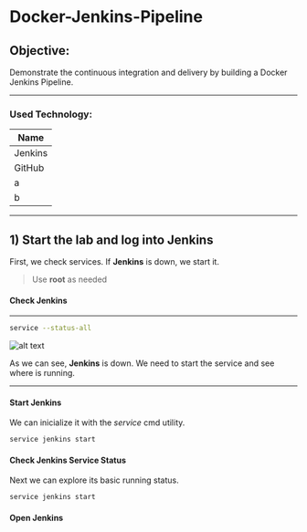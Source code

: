 # Docker-Jenkins-Pipeline

## Objective:
Demonstrate the continuous integration and delivery by building a Docker Jenkins Pipeline.

---
### Used Technology:
| **Name** |
| ----------- |
| Jenkins |
| GitHub |
|   a  |
|  b  |
---

## 1) Start the lab and log into Jenkins

First, we check services. If **Jenkins** is down, we start it. 

> Use **root** as needed

#### Check Jenkins
---
```sh
service --status-all
```
![alt text](../imgs/jenkinsdown.png)

As we can see, **Jenkins** is down. We need to start the service and see where is running. 

---
#### Start Jenkins

We can inicialize it with the *service* cmd utility.

```sh
service jenkins start
```
#### Check Jenkins Service Status

Next we can explore its basic running status.

```sh
service jenkins start
```

#### Open Jenkins
